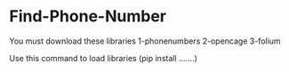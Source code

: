 # Find-Phone-Number
You must download these libraries
1-phonenumbers
2-opencage
3-folium

Use this command to load libraries
(pip install .......)
